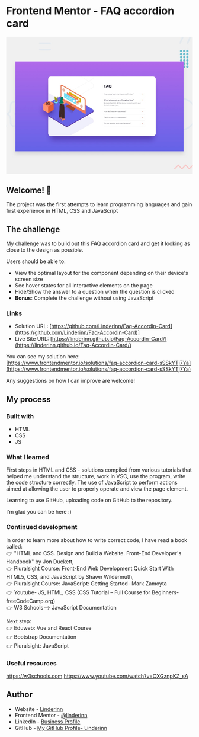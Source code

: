 # Frontend Mentor - FAQ accordion card

![Design preview for the FAQ accordion card coding challenge](./design/desktop-preview.jpg)

## Welcome! 👋

The project was the first attempts to learn programming languages and gain first experience in HTML, CSS and JavaScript

## The challenge

My challenge was to build out this FAQ accordion card and get it looking as close to the design as possible.

Users should be able to:

- View the optimal layout for the component depending on their device's screen size
- See hover states for all interactive elements on the page
- Hide/Show the answer to a question when the question is clicked
- **Bonus**: Complete the challenge without using JavaScript

### Links

- Solution URL: [https://github.com/Linderinn/Faq-Accordin-Card](https://github.com/Linderinn/Faq-Accordin-Card)]
- Live Site URL: [https://linderinn.github.io/Faq-Accordin-Card/](https://linderinn.github.io/Faq-Accordin-Card/)

You can see my solution here: [https://www.frontendmentor.io/solutions/faq-accordion-card-sSSkYTj7Ya](https://www.frontendmentor.io/solutions/faq-accordion-card-sSSkYTj7Ya)

Any suggestions on how I can improve are welcome!

## My process

### Built with

- HTML
- CSS
- JS

### What I learned

First steps in HTML and CSS - solutions compiled from various tutorials that helped me understand the structure, work in VSC, use the program, write the code structure correctly. The use of JavaScript to perform actions aimed at allowing the user to properly operate and view the page element. <br>

Learning to use GitHub, uploading code on GitHub to the repository. <br>

I'm glad you can be here :)

### Continued development

In order to learn more about how to write correct code, I have read a book called: <br>
👉 "HTML and CSS. Design and Build a Website. Front-End Developer's Handbook" by Jon Duckett, <br>
👉 Pluralsight Course: Front-End Web Development Quick Start With HTML5, CSS, and JavaScript by Shawn Wildermuth, <br>
👉 Pluralsight Course: JavaScript: Getting Started- Mark Zamoyta <br>
👉 Youtube- JS, HTML, CSS (CSS Tutorial – Full Course for Beginners- freeCodeCamp.org) <br>
👉 W3 Schools--> JavaScript Documentation

Next step: <br>
👉 Eduweb: Vue and React Course <br>
👉 Bootstrap Documentation <br>
👉 Pluralsight: JavaScript

### Useful resources

https://w3schools.com
https://www.youtube.com/watch?v=OXGznpKZ_sA

## Author

- Website - [Linderinn](http://project1309385.tilda.ws/studio)
- Frontend Mentor - [@linderinn](https://www.frontendmentor.io/profile/linderinn)
- LinkedIn - [Business Profile](https://www.linkedin.com/in/joanna-sibrecht/)
- GitHub - [My GitHub Profile- Linderinn](https://github.com/Linderinn/)
